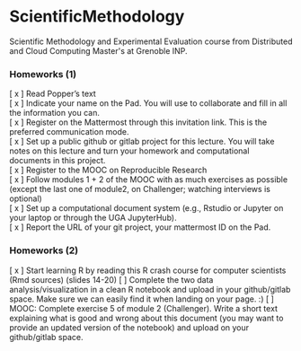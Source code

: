 # ScientificMethodology
Scientific Methodology and Experimental Evaluation course from Distributed and Cloud Computing Master's at Grenoble INP. 

### Homeworks (1)

[ x ] Read Popper’s text   
[ x ] Indicate your name on the Pad. You will use to collaborate and fill in all the information you can.  
[ x ] Register on the Mattermost through this invitation link. This is the preferred communication mode.  
[ x ] Set up a public github or gitlab project for this lecture. You will take notes on this lecture and turn your homework and computational documents in this project.  
[ x ] Register to the MOOC on Reproducible Research  
[ x ] Follow modules 1 + 2 of the MOOC with as much exercises as possible (except the last one of module2, on Challenger; watching interviews is optional)  
[ x ] Set up a computational document system (e.g., Rstudio or Jupyter on your laptop or through the UGA JupyterHub).  
[ x ] Report the URL of your git project, your mattermost ID on the Pad.  


### Homeworks (2)

[ x ] Start learning R by reading this R crash course for computer scientists (Rmd sources) (slides 14-20)
[ ] Complete the two data analysis/visualization in a clean R notebook and upload in your github/gitlab space. Make sure we can easily find it when landing on your page. :)
[ ] MOOC: Complete exercise 5 of module 2 (Challenger). Write a short text explaining what is good and wrong about this document (you may want to provide an updated version of the notebook) and upload on your github/gitlab space.
